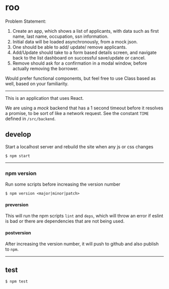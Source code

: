 # roo

Problem Statement:
1. Create an app, which shows a list of applicants, with data
such as first name, last name, occupation, ssn information.
2. Initial data will be loaded asynchronously, from a mock json.
3. One should be able to add/ update/ remove applicants.
4. Add/Update should take to a form based details screen, and
navigate back to the list dashboard on successful save/update
or cancel.
5. Remove should ask for a confirmation in a modal window, before
actually removing the borrower.

Would prefer functional components, but feel free to use Class based
as well, based on your familiarity.

-------------------------------

This is an application that uses React.

We are using a *mock* backend that has a 1 second timeout before it
resolves a promise, to be sort of like a network request. See the constant
`TIME` defined in `/src/backend`.

## develop

Start a localhost server and rebuild the site when any js or css changes
```
$ npm start
```

-------------------------------------

### npm version

Run some scripts before increasing the version number
```
$ npm version <major|minor|patch>
```

#### preversion
This will run the npm scripts `lint` and `deps`, which will throw an error
if eslint is bad or there are dependencies that are not being used.

#### postversion
After increasing the version number, it will push to github and also publish
to `npm`.

-----------------------------------------

## test

```
$ npm test
```

